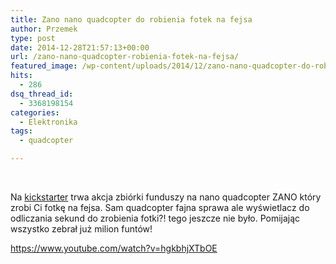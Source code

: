 ```yaml
---
title: Zano nano quadcopter do robienia fotek na fejsa
author: Przemek
type: post
date: 2014-12-28T21:57:13+00:00
url: /zano-nano-quadcopter-robienia-fotek-na-fejsa/
featured_image: /wp-content/uploads/2014/12/zano-nano-quadcopter-do-robienia-624x351.jpg
hits:
  - 286
dsq_thread_id:
  - 3368198154
categories:
  - Elektronika
tags:
  - quadcopter

---
```

&nbsp;

Na <a href="https://www.kickstarter.com/projects/torquing/zano-autonomous-intelligent-swarming-nano-drone" target="_blank">kickstarter</a> trwa akcja zbiórki funduszy na nano quadcopter ZANO który zrobi Ci fotkę na fejsa. Sam quadcopter fajna sprawa ale wyświetlacz do odliczania sekund do zrobienia fotki?! tego jeszcze nie było. Pomijając wszystko zebrał już milion funtów!

<!--more-->

https://www.youtube.com/watch?v=hgkbhjXTbOE
